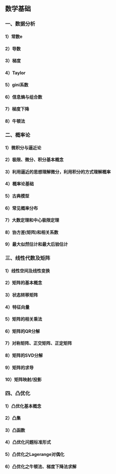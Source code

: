 ## 数学基础

### 一、数据分析

#### 1）常数e

#### 2）导数

#### 3）梯度

#### 4）Taylor

#### 5）gini系数

#### 6）信息熵与组合数

#### 7）梯度下降

#### 8）牛顿法

### 二、概率论

#### 1）微积分与逼近论

#### 2）极限、微分、积分基本概念

#### 3）利用逼近的思想理解微分，利用积分的方式理解概率

#### 4）概率论基础

#### 5）古典模型

#### 6）常见概率分布

#### 7）大数定理和中心极限定理

#### 8）协方差\(矩阵\)和相关系数

#### 9）最大似然估计和最大后验估计

### 三、线性代数及矩阵

#### 1）线性空间及线性变换

#### 2）矩阵的基本概念

#### 3）状态转移矩阵

#### 4）特征向量

#### 5）矩阵的相关乘法

#### 6）矩阵的QR分解

#### 7）对称矩阵、正交矩阵、正定矩阵

#### 8）矩阵的SVD分解

#### 9）矩阵的求导

#### 10）矩阵映射/投影

### 四、凸优化

#### 1）凸优化基本概念

#### 2）凸集

#### 3）凸函数

#### 4）凸优化问题标准形式

#### 5）凸优化之Lagerange对偶化

#### 6）凸优化之牛顿法、梯度下降法求解



#### 



